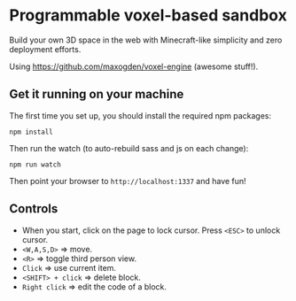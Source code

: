 # Programmable voxel-based sandbox

Build your own 3D space in the web with Minecraft-like simplicity and zero deployment efforts.

Using https://github.com/maxogden/voxel-engine (awesome stuff!).

## Get it running on your machine

The first time you set up, you should install the required npm packages:

```
npm install
```


Then run the watch (to auto-rebuild sass and js on each change):
```
npm run watch
```

Then point your browser to `http://localhost:1337` and have fun!

## Controls
- When you start, click on the page to lock cursor. Press `<ESC>` to unlock cursor.
- `<W,A,S,D>` => move.
- `<R>` => toggle third person view.
- `Click` => use current item.
- `<SHIFT> + click` => delete block.
- `Right click` => edit the code of a block.
